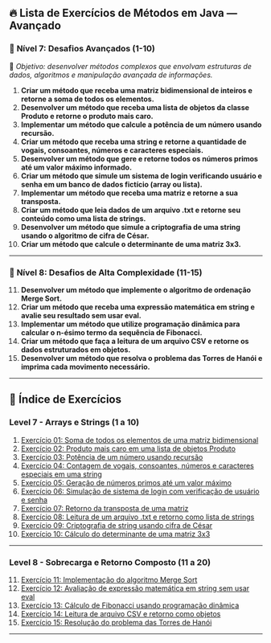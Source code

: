 ## 🔥 Lista de Exercícios de Métodos em Java — **Avançado**

### 📙 **Nível 7: Desafios Avançados (1-10)**
🔹 *Objetivo: desenvolver métodos complexos que envolvam estruturas de dados, algoritmos e manipulação avançada de informações.*

1. **Criar um método que receba uma matriz bidimensional de inteiros e retorne a soma de todos os elementos.**
2. **Desenvolver um método que receba uma lista de objetos da classe Produto e retorne o produto mais caro.**
3. **Implementar um método que calcule a potência de um número usando recursão.**
4. **Criar um método que receba uma string e retorne a quantidade de vogais, consoantes, números e caracteres especiais.**
5. **Desenvolver um método que gere e retorne todos os números primos até um valor máximo informado.**
6. **Criar um método que simule um sistema de login verificando usuário e senha em um banco de dados fictício (array ou lista).**
7. **Implementar um método que receba uma matriz e retorne a sua transposta.**
8. **Criar um método que leia dados de um arquivo .txt e retorne seu conteúdo como uma lista de strings.**
9. **Desenvolver um método que simule a criptografia de uma string usando o algoritmo de cifra de César.**
10. **Criar um método que calcule o determinante de uma matriz 3x3.**

---

### 📕 **Nível 8: Desafios de Alta Complexidade (11-15)**

11. **Desenvolver um método que implemente o algoritmo de ordenação Merge Sort.**
12. **Criar um método que receba uma expressão matemática em string e avalie seu resultado sem usar eval.**
13. **Implementar um método que utilize programação dinâmica para calcular o n-ésimo termo da sequência de Fibonacci.**
14. **Criar um método que faça a leitura de um arquivo CSV e retorne os dados estruturados em objetos.**
15. **Desenvolver um método que resolva o problema das Torres de Hanói e imprima cada movimento necessário.**

---

## 🧭 Índice de Exercícios

### Level 7 - Arrays e Strings (1 a 10)
1. [Exercício 01: Soma de todos os elementos de uma matriz bidimensional](./src/Nivel_7/Exercicio01.java)
2. [Exercício 02: Produto mais caro em uma lista de objetos Produto](./src/Nivel_7/Exercicio02.java)
3. [Exercício 03: Potência de um número usando recursão](./src/Nivel_7/Exercicio03.java)
4. [Exercício 04: Contagem de vogais, consoantes, números e caracteres especiais em uma string](./src/Nivel_7/Exercicio04.java)
5. [Exercício 05: Geração de números primos até um valor máximo](./src/Nivel_7/Exercicio05.java)
6. [Exercício 06: Simulação de sistema de login com verificação de usuário e senha](./src/Nivel_7/Exercicio06.java)
7. [Exercício 07: Retorno da transposta de uma matriz](./src/Nivel_7/Exercicio07.java)
8. [Exercício 08: Leitura de um arquivo .txt e retorno como lista de strings](./src/Nivel_7/Exercicio08.java)
9. [Exercício 09: Criptografia de string usando cifra de César](./src/Nivel_7/Exercicio09.java)
10. [Exercício 10: Cálculo do determinante de uma matriz 3x3](./src/Nivel_7/Exercicio10.java)

---

### Level 8 - Sobrecarga e Retorno Composto (11 a 20)
11. [Exercício 11: Implementação do algoritmo Merge Sort](./src/Nivel_8/Exercicio11.java)
12. [Exercício 12: Avaliação de expressão matemática em string sem usar eval](./src/Nivel_8/Exercicio12.java)
13. [Exercício 13: Cálculo de Fibonacci usando programação dinâmica](./src/Nivel_8/Exercicio13.java)
14. [Exercício 14: Leitura de arquivo CSV e retorno como objetos](./src/Nivel_8/Exercicio14.java)
15. [Exercício 15: Resolução do problema das Torres de Hanói](./src/Nivel_8/Exercicio15.java)

---


